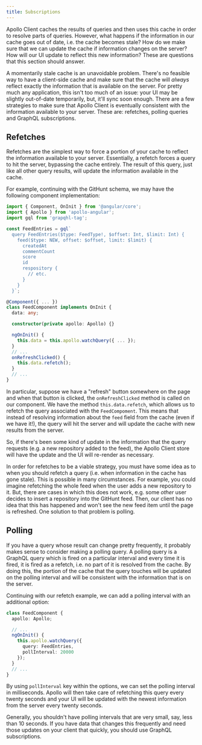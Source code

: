 ```yaml
---
title: Subscriptions
---
```


Apollo Client caches the results of queries and then uses this cache in order to resolve parts of queries. However, what happens if the information in our cache goes out of date, i.e. the cache becomes stale? How do we make sure that we can update the cache if information changes on the server? How will our UI update to reflect this new information? These are questions that this section should answer.

A momentarily stale cache is an unavoidable problem. There's no feasible way to have a client-side cache and make sure that the cache will *always* reflect exactly the information that is available on the server. For pretty much any application, this isn't too much of an issue: your UI may be slightly out-of-date temporarily, but, it'll sync soon enough. There are a few strategies to make sure that Apollo Client is eventually consistent with the information available to your server. These are: refetches, polling queries and GraphQL subscriptions.

## Refetches
Refetches are the simplest way to force a portion of your cache to reflect the information available to your server. Essentially, a refetch forces a query to hit the server, bypassing the cache entirely. The result of this query, just like all other query results, will update the information available in the cache.

For example, continuing with the GitHunt schema, we may have the following component implementation:

```ts
import { Component, OnInit } from '@angular/core';
import { Apollo } from 'apollo-angular';
import gql from 'grapqhl-tag';

const FeedEntries = gql`
  query FeedEntries($type: FeedType!, $offset: Int, $limit: Int) {
    feed($type: NEW, offset: $offset, limit: $limit) {
      createdAt
      commentCount
      score
      id
      respository {
        // etc.
      }
    }
  }`;

@Component({ ... })
class FeedComponent implements OnInit {
  data: any;

  constructor(private apollo: Apollo) {}

  ngOnInit() {
    this.data = this.apollo.watchQuery({ ... });
  }
  // ...
  onRefreshClicked() {
    this.data.refetch();
  }
  // ...
}
```

In particular, suppose we have a "refresh" button somewhere on the page and when that button is clicked, the `onRefreshClicked` method is called on our component. We have the method `this.data.refetch`, which allows us to refetch the query associated with the `FeedCompoment`. This means that instead of resolving information about the `feed` field from the cache (even if we have it!), the query will hit the server and will update the cache with new results from the server.

So, if there's been some kind of update in the information that the query requests (e.g. a new repository added to the feed), the Apollo Client store will have the update and the UI will re-render as necessary.

In order for refetches to be a viable strategy, you must have some idea as to when you should refetch a query (i.e. when information in the cache has gone stale). This is possible in many circumstances. For example, you could imagine refetching the whole feed when the user adds a new repository to it. But, there are cases in which this does not work, e.g. some *other* user decides to insert a repository into the GitHunt feed. Then, our client has no idea that this has happened and won't see the new feed item until the page is refreshed. One solution to that problem is polling.

## Polling
If you have a query whose result can change pretty frequently, it probably makes sense to consider making a polling query. A polling query is a GraphQL query which is fired on a particular interval and every time it is fired, it is fired as a refetch, i.e. no part of it is resolved from the cache. By doing this, the portion of the cache that the query touches will be updated on the polling interval and will be consistent with the information that is on the server.

Continuing with our refetch example, we can add a polling interval with an additional option:

```ts
class FeedComponent {
  apollo: Apollo;

  // ...
  ngOnInit() {
    this.apollo.watchQuery({
      query: FeedEntries,
      pollInterval: 20000
    });
  }
  // ...
}
```

By using `pollInterval` key within the options, we can set the polling interval in milliseconds. Apollo will then take care of refetching this query every twenty seconds and your UI will be updated with the newest information from the server every twenty seconds.

Generally, you shouldn't have polling intervals that are very small, say, less than 10 seconds. If you have data that changes this frequently and need those updates on your client that quickly, you should use GraphQL subscriptions.

<!-- ## Subscriptions -->
